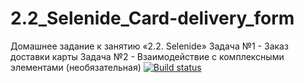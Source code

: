 # 2.2_Selenide_Card-delivery_form
Домашнее задание к занятию «2.2. Selenide» Задача №1 - Заказ доставки карты Задача №2 - Взаимодействие с комплексными элементами (необязательная)
[![Build status](https://ci.appveyor.com/api/projects/status/17q7mp3rxsu417pa/branch/master?svg=true)](https://ci.appveyor.com/project/Irina-Kovtun/2-2-selenide-card-delivery-form/branch/master)

